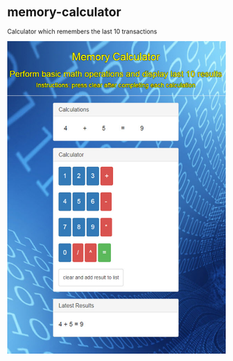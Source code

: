 # memory-calculator
Calculator which remembers the last 10 transactions

![alt text](jmvname-calculator.jpg) 
